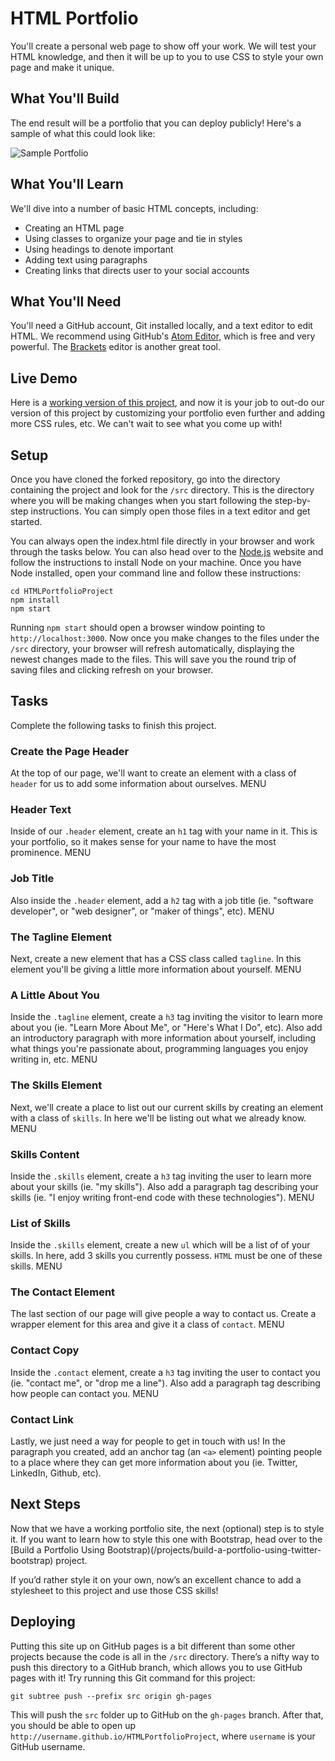 # HTML Portfolio

You'll create a personal web page to show off your work. We will test your HTML knowledge, and then it will be up to you to use CSS to style your own page and make it unique.

## What You'll Build

The end result will be a portfolio that you can deploy publicly! Here's a sample of what this could look like:

![Sample Portfolio](http://courseware.codeschool.com.s3.amazonaws.com/projects/build-a-portfolio-using-html-and-css.png)

## What You'll Learn

We'll dive into a number of basic HTML concepts, including:

* Creating an HTML page
* Using classes to organize your page and tie in styles
* Using headings to denote important
* Adding text using paragraphs
* Creating links that directs user to your social accounts

## What You'll Need

You'll need a GitHub account, Git installed locally, and a text editor to edit HTML. We recommend using GitHub's [Atom Editor](https://atom.io/), which is free and very powerful. The [Brackets](http://brackets.io/) editor is another great tool.

## Live Demo

Here is a [working version of this project](https://codeschool-project-demos.github.io/HTMLPortfolioProject/), and now it is your job to out-do our version of this project by customizing your portfolio even further and adding more CSS rules, etc. We can't wait to see what you come up with!

## Setup

Once you have cloned the forked repository, go into the directory containing the project and look for the `/src` directory. This is the directory where you will be making changes when you start following the step-by-step instructions. You can simply open those files in a text editor and get started.

You can always open the index.html file directly in your browser and work through the tasks below. You can also head over to the [Node.js](https://nodejs.org) website and follow the instructions to install Node on your machine. Once you have Node installed, open your command line and follow these instructions:

```
cd HTMLPortfolioProject
npm install
npm start
```

Running `npm start` should open a browser window pointing to `http://localhost:3000`. Now once you make changes to the files under the `/src` directory, your browser will refresh automatically, displaying the newest changes made to the files. This will save you the round trip of saving files and clicking refresh on your browser.

## Tasks

Complete the following tasks to finish this project.


### Create the Page Header

At the top of our page, we'll want to create an element with a class of `header` for us to add some information about ourselves.	MENU

### Header Text

Inside of our `.header` element, create an `h1` tag with your name in it. This is your portfolio, so it makes sense for your name to have the most prominence.	MENU

### Job Title

Also inside the `.header` element, add a `h2` tag with a job title (ie. "software developer", or "web designer", or "maker of things", etc).	MENU

### The Tagline Element

Next, create a new element that has a CSS class called `tagline`. In this element you'll be giving a little more information about yourself.	MENU

### A Little About You

Inside the `.tagline` element, create a `h3` tag inviting the visitor to learn more about you (ie. "Learn More About Me", or "Here's What I Do", etc). Also add an introductory paragraph with more information about yourself, including what things you're passionate about, programming languages you enjoy writing in, etc.	MENU

### The Skills Element

Next, we'll create a place to list out our current skills by creating an element with a class of `skills`. In here we'll be listing out what we already know.	MENU

### Skills Content

Inside the `.skills` element, create a `h3` tag inviting the user to learn more about your skills (ie. "my skills"). Also add a paragraph tag describing your skills (ie. "I enjoy writing front-end code with these technologies").	MENU

### List of Skills

Inside the `.skills` element, create a new `ul` which will be a list of of your skills. In here, add 3 skills you currently possess. `HTML` must be one of these skills.	MENU

### The Contact Element

The last section of our page will give people a way to contact us. Create a wrapper element for this area and give it a class of `contact`.	MENU

### Contact Copy

Inside the `.contact` element, create a `h3` tag inviting the user to contact you (ie. "contact me", or "drop me a line"). Also add a paragraph tag describing how people can contact you.	MENU

### Contact Link

Lastly, we just need a way for people to get in touch with us! In the paragraph you created, add an anchor tag (an `<a>` element) pointing people to a place where they can get more information about you (ie. Twitter, LinkedIn, Github, etc).


## Next Steps

Now that we have a working portfolio site, the next (optional) step is to style it. If you want to learn how to style this one with Bootstrap, head over to the [Build a Portfolio Using Bootstrap)(/projects/build-a-portfolio-using-twitter-bootstrap) project.

If you’d rather style it on your own, now’s an excellent chance to add a stylesheet to this project and use those CSS skills!

## Deploying

Putting this site up on GitHub pages is a bit different than some other projects because the code is all in the `/src` directory. There’s a nifty way to push this directory to a GitHub branch, which allows you to use GitHub pages with it! Try running this Git command for this project:

```
git subtree push --prefix src origin gh-pages
```

This will push the `src` folder up to GitHub on the `gh-pages` branch. After that, you should be able to open up `http://username.github.io/HTMLPortfolioProject`, where `username` is your GitHub username.
